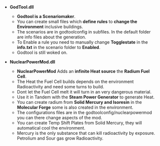 - **GodTool.dll**

    - **Godtool is a Scenariomaker**.
    - You can create small files which **define rules** to **change the Environment** inclusive buildings.
    - The scenarios are in godtoolconfig in subfiles. In the default folder are info files about the generation.
    - To Enable a rule you need to manually change **Togglestate** in the **info.txt** in the scenario folder to **Enabled**.
    - Godtool is still woked on.
    

- **NuclearPowerMod.dll**
    - **NuclearPowerMod** Adds an **infinite Heat source** the **Radium Fuel Cell**.
    - The Heat the Fuel Cell builds depends on the environment Radioactivity and need some turns to build.
    - Dont let the Fuel Cell melt it will turn in an very dangerous material.
    - Use it in Tandem with the **Steam Power Generator** to generate Heat.
    - You can create radium from **Solid Mercury and Isoresin** in the **Molecular Forge** some is also created in the environment.
    - The configurations files are in the godtoolconfig/nuclearpowermod you can there change aspects of the mod.
    - You can create Temp Shift Plates from Solid Mercury, they will automatical cool the environment.
    - Mercury is the only substance that can kill radioactivity by exposure. Petrolium and Sour gas grow Radioactivity.

